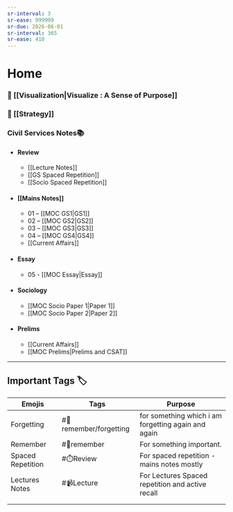 ```yaml
---
sr-interval: 3
sr-ease: 999999
sr-due: 2026-06-01
sr-interval: 365
sr-ease: 410
---
```


# Home

###  🍉 [[Visualization|Visualize : A Sense of Purpose]]
### 🎯 [[Strategy]]

### Civil Services Notes📚

- #### Review
	- [[Lecture Notes]]
	- [[GS Spaced Repetition]] 
	- [[Socio Spaced Repetition]] 
	

- #### [[Mains Notes]] 
	- 01 – [[MOC GS1|GS1]] 
	- 02 – [[MOC GS2|GS2]]
	- 03 – [[MOC GS3|GS3]]  
	- 04 – [[MOC GS4|GS4]]
	- [[Current Affairs]]

* #### Essay
	- 05 - [[MOC Essay|Essay]]

* #### Sociology

	-  [[MOC Socio Paper 1|Paper 1]]
	-  [[MOC Socio Paper 2|Paper 2]]

- #### Prelims
	- [[Current Affairs]]
	- [[MOC Prelims|Prelims and CSAT]]
---

## Important Tags 🏷️

| Emojis            | Tags                       | Purpose                                             |
| ----------------- | -------------------------- | --------------------------------------------------- |
| Forgetting        | #📍remember/forgetting     | for something which i am forgetting again and again |
| Remember          | #📍remember                | For something important.                            |
| Spaced Repetition | #⏱️Review                  | For spaced repetition - mains notes mostly          |
| Lectures Notes    | #📹Lecture                 | For Lectures Spaced repetition and active recall    |
|                   |                            |                                                     |
|                   |                            |                                                     |

